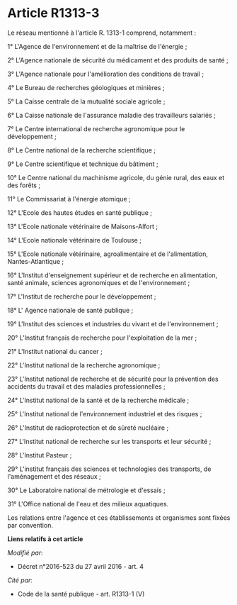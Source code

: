 # Article R1313-3

Le réseau mentionné à l'article R. 1313-1 comprend, notamment : 

1° L'Agence de l'environnement et de la maîtrise de l'énergie ; 

2° L'Agence nationale de sécurité du médicament et des produits de santé ; 

3° L'Agence nationale pour l'amélioration des conditions de travail ; 

4° Le Bureau de recherches géologiques et minières ; 

5° La Caisse centrale de la mutualité sociale agricole ; 

6° La Caisse nationale de l'assurance maladie des travailleurs salariés ; 

7° Le Centre international de recherche agronomique pour le développement ; 

8° Le Centre national de la recherche scientifique ; 

9° Le Centre scientifique et technique du bâtiment ; 

10° Le Centre national du machinisme agricole, du génie rural, des eaux et des forêts ; 

11° Le Commissariat à l'énergie atomique ; 

12° L'Ecole des hautes études en santé publique ; 

13° L'Ecole nationale vétérinaire de Maisons-Alfort ; 

14° L'Ecole nationale vétérinaire de Toulouse ; 

15° L'Ecole nationale vétérinaire, agroalimentaire et de l'alimentation, Nantes-Atlantique ; 

16° L'Institut d'enseignement supérieur et de recherche en alimentation, santé animale, sciences agronomiques et de
l'environnement ; 

17° L'Institut de recherche pour le développement ; 

18° L'   Agence nationale de santé publique ; 

19° L'Institut des sciences et industries du vivant et de l'environnement ; 

20° L'Institut français de recherche pour l'exploitation de la mer ; 

21° L'Institut national du cancer ; 

22° L'Institut national de la recherche agronomique ; 

23° L'Institut national de recherche et de sécurité pour la prévention des accidents du travail et des maladies
professionnelles ; 

24° L'Institut national de la santé et de la recherche médicale ; 

25° L'Institut national de l'environnement industriel et des risques ; 

26° L'Institut de radioprotection et de sûreté nucléaire ; 

27° L'Institut national de recherche sur les transports et leur sécurité ; 

28° L'Institut Pasteur ; 

29° L'institut français des sciences et technologies des transports, de l'aménagement et des réseaux ; 

30° Le Laboratoire national de métrologie et d'essais ; 

31° L'Office national de l'eau et des milieux aquatiques. 

Les relations entre l'agence et ces établissements et organismes sont fixées par convention.

**Liens relatifs à cet article**

_Modifié par_:

  - Décret n°2016-523 du 27 avril 2016 - art. 4

_Cité par_:

  - Code de la santé publique - art. R1313-1 (V)
